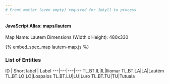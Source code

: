 ```yaml
---
# Front matter (even empty) required for Jekyll to process
---
```


#### JavaScript Alias: maps/lautem

Map Name: Lautem
Dimensions (Width x Height): 480x330





{% embed_spec_map lautem-map.js %}

### List of Entities

ID | Short label | Label
---|---|---|---
TL.BT.IL|IL|Iliomar
TL.BT.LA|LA|Lautém
TL.BT.LO|LO|Lospalos
TL.BT.LU|LU|Luro
TL.BT.TU|TU|Tutuala